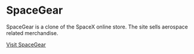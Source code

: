 # SpaceGear 

SpaceGear is a clone of the SpaceX online store. The site sells aerospace related merchandise.

<a href="https://spacegear.herokuapp.com/#/">Visit SpaceGear</a>




<!-- This README would normally document whatever steps are necessary to get the
application up and running.

Things you may want to cover:

* Ruby version

* System dependencies

* Configuration

* Database creation

* Database initialization

* How to run the test suite

* Services (job queues, cache servers, search engines, etc.)

* Deployment instructions

* ... -->
